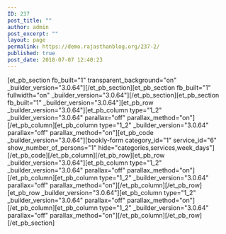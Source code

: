 ```yaml
---
ID: 237
post_title: ""
author: admin
post_excerpt: ""
layout: page
permalink: https://demo.rajasthanblog.org/237-2/
published: true
post_date: 2018-07-07 12:40:23
---
```

[et_pb_section fb_built="1" transparent_background="on" \_builder\_version="3.0.64"][/et_pb_section][et_pb_section fb_built="1" fullwidth="on" \_builder\_version="3.0.64"][/et_pb_section][et_pb_section fb_built="1" \_builder\_version="3.0.64"][et_pb_row \_builder\_version="3.0.64"][et_pb_column type="1_2" \_builder\_version="3.0.64" parallax="off" parallax_method="on"][/et_pb_column][et_pb_column type="1_2" \_builder\_version="3.0.64" parallax="off" parallax_method="on"][et_pb_code \_builder\_version="3.0.64"][bookly-form category_id="1" service_id="6" show_number_of_persons="1" hide="categories,services,week_days"][/et_pb_code][/et_pb_column][/et_pb_row][et_pb_row \_builder\_version="3.0.64"][et_pb_column type="1_2" \_builder\_version="3.0.64" parallax="off" parallax_method="on"][/et_pb_column][et_pb_column type="1_2" \_builder\_version="3.0.64" parallax="off" parallax_method="on"][/et_pb_column][/et_pb_row][et_pb_row \_builder\_version="3.0.64"][et_pb_column type="1_2" \_builder\_version="3.0.64" parallax="off" parallax_method="on"][/et_pb_column][et_pb_column type="1_2" \_builder\_version="3.0.64" parallax="off" parallax_method="on"][/et_pb_column][/et_pb_row][/et_pb_section]